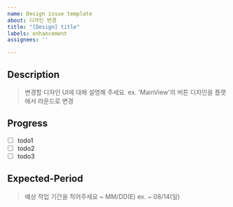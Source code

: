 ```yaml
---
name: Design issue template
about: 디자인 변경
title: "[Design] title"
labels: enhancement
assignees: ''

---
```


## Description

> 변경할 디자인 UI에 대해 설명해 주세요. 
> ex. 'MainView'의 버튼 디자인을 플랫에서 라운드로 변경

## Progress

- [ ] todo1
- [ ] todo2
- [ ] todo3

## Expected-Period
> 예상 작업 기간을 적어주세요
> ~ MM/DD(E) ex. ~ 08/14(일)
